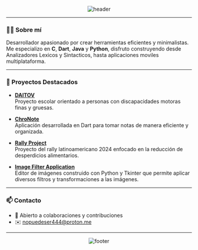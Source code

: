 <p align="center">
  <img src="https://capsule-render.vercel.app/api?type=waving&color=gradient&height=200&section=header&text=¡Hola!%20Soy%20Alfonso%20Cano%20👋&fontSize=40&animation=fadeIn" alt="header" />
</p>

---

### 👨‍💻 Sobre mí

Desarrollador apasionado por crear herramientas eficientes y minimalistas. Me especializo en **C**, **Dart**, **Java** y **Python**, disfruto construyendo desde Analizadores Lexicos y Sintacticos, hasta aplicaciones moviles multiplataforma.

---

### 📌 Proyectos Destacados

- [**DAITOV**](https://github.com/cano0-o/DAITOV)  
  Proyecto escolar orientado a personas con discapacidades motoras finas y gruesas.

- [**ChroNote**](https://github.com/Morche17/ChroNote)  
  Aplicación desarrollada en Dart para tomar notas de manera eficiente y organizada.

- [**Rally Project**](https://github.com/Morche17/rally-project)  
  Proyecto del rally latinoamericano 2024 enfocado en la reducción de desperdicios alimentarios.

- [**Image Filter Application**](https://github.com/cano0-o/Image-Filter-Application-using-Python-and-Tkinter)  
  Editor de imágenes construido con Python y Tkinter que permite aplicar diversos filtros y transformaciones a las imágenes.

---

### 📫 Contacto
- 💬 Abierto a colaboraciones y contribuciones
- ✉️ nopuedeser444@proton.me

---

<p align="center">
  <img src="https://capsule-render.vercel.app/api?section=footer&type=waving&color=gradient&height=100" alt="footer" />
</p>
